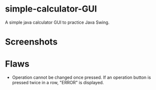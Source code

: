 # simple-calculator-GUI
A simple java calculator GUI to practice Java Swing.

# Screenshots

# Flaws
* Operation cannot be changed once pressed. If an operation button is pressed twice in a row, "ERROR" is displayed.

